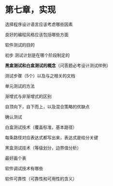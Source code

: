 # 第七章，实现

选择程序设计语言应该考虑哪些因素

良好的编程风格应该包括哪些方面

软件测试的目的

初步 测试计划是在哪个阶段制定的

**黑盒测试和白盒测试的概念**（问答题必考设计测试样例）



测试步骤（5个）以及与之相关的文档

单元测试的方法



渐增式与非渐增式的区别

自顶向下，自下而上，以及混合策略的优缺点

确认测试

白盒测试技术（覆盖标准，基本路径）

每条路径对应表达式都写出来，表达式是给分关键

黑盒测试技术（等级划分，边界值分析）

最好画个表

软件调试技术有哪些

软件可靠性（可靠性和可用性的含义）